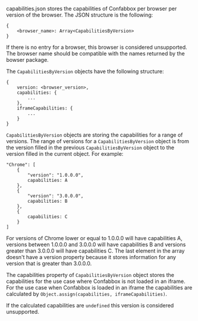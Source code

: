 capabilities.json stores the capabilities of Confabbox per browser per version of the browser. The JSON structure is the following:
```
{
    <browser_name>: Array<CapabilitiesByVersion>
}
```

If there is no entry for a browser, this browser is considered unsupported. The browser name should be compatible with the names returned by the bowser package.

The `CapabilitiesByVersion` objects have the following structure:
```
{
    version: <browser_version>,
    capabilities: {
        ...
    },
    iframeCapabilities: {
        ...
    }
}
```
`CapabilitiesByVersion` objects are storing the capabilities for a range of versions. The range of versions for a `CapabilitiesByVersion` object is from the version filled in the previous `CapabilitiesByVersion` object to the version filled in the current object.  For example:
```
"Chrome": [
    {
        "version": "1.0.0.0",
        capabilities: A
    },
    {
        "version": "3.0.0.0",
        capabilities: B
    },
    {
        capabilities: C
    }
]
```

For versions of Chrome lower or equal to 1.0.0.0 will have capabilities A, versions between 1.0.0.0 and 3.0.0.0 will have capabilities B and versions greater than 3.0.0.0 will have capabilities C. The last element in the array doesn't have a version property because it stores information for any version that is greater than 3.0.0.0.

The capabilities property of `CapabilitiesByVersion` object stores the capabilities for the use case where Confabbox is not loaded in an iframe. For the use case when Confabbox is loaded in an iframe the capabilities are calculated by `Object.assign(capabilities, iframeCapabilities)`.


If the calculated capabilities are `undefined` this version is considered  unsupported.
